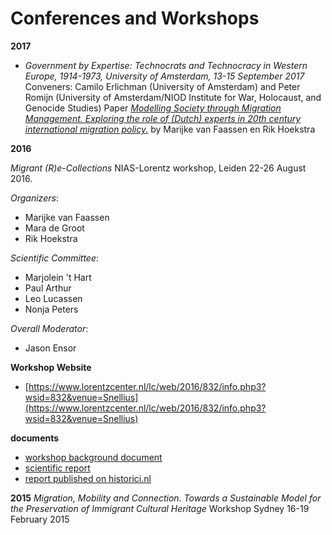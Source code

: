 # Conferences and Workshops

__2017__
* _Government by Expertise:
Technocrats and Technocracy in Western Europe, 1914-1973, University of Amsterdam, 13-15 September 2017_
Conveners: Camilo Erlichman (University of Amsterdam) and Peter Romijn (University of Amsterdam/NIOD Institute for War, Holocaust, and Genocide Studies)
Paper [_Modelling Society through Migration Management. Exploring the role of (Dutch) experts in 20th century international migration policy._](./Modelling_Society_Paper2017.pdf) by Marijke van Faassen en Rik Hoekstra

__2016__

_Migrant (R)e-Collections_ NIAS-Lorentz workshop, Leiden 22-26 August 2016.

_Organizers_:
- Marijke van Faassen
- Mara de Groot
- Rik Hoekstra

_Scientific Committee_:
- Marjolein 't Hart
- Paul Arthur
- Leo Lucassen
- Nonja Peters

_Overall Moderator_:
- Jason Ensor

__Workshop Website__
- [https://www.lorentzcenter.nl/lc/web/2016/832/info.php3?wsid=832&venue=Snellius](https://www.lorentzcenter.nl/lc/web/2016/832/info.php3?wsid=832&venue=Snellius)

__documents__
- [workshop background document](nias_lorentz.html)
- [scientific report](scientific_report.html)
- [report published on historici.nl](krabbendam_report.html)

__2015__
_Migration, Mobility and Connection.
Towards a Sustainable Model for the Preservation of Immigrant Cultural Heritage_
Workshop Sydney 16-19 February 2015

